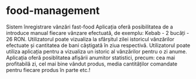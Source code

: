 # food-management
Sistem înregistrare vânzări fast-food
Aplicația oferă posibilitatea de a introduce manual fiecare vânzare efectuată, de exemplu: Kebab - 2 bucăți - 26 RON.
Utilizatorul poate vizualiza la sfârșitul zilei istoricul vânzărilor efectuate și cantitatea de bani câștigată în
ziua respectivă. Utilizatorul poate utiliza aplicația pentru a vizualiza un istoric al vânzărilor pentru o zi anume.
Aplicația oferă posiblitatea afișării anumitor statistici, precum: cea mai profitabilă zi, cel mai bine vândut produs,
media cantităților comandate pentru fiecare produs în parte etc.!
